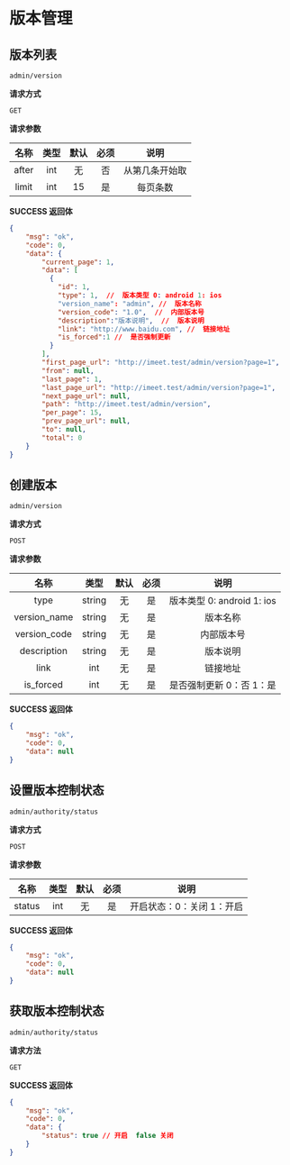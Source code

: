 # 版本管理

## 版本列表

`admin/version`

**请求方式**

`GET`

**请求参数**

|  名称  |  类型  | 默认 | 必须 |         说明         |
| :----: | :----: | :--: | :--: | :------------------: |
| after  |  int   |  无  |  否  |       从第几条开始取      |
| limit  |  int   |  15  |   是 |       每页条数           |

**SUCCESS 返回体**

```json
{
    "msg": "ok",
    "code": 0,
    "data": {
        "current_page": 1,
        "data": [
          {
            "id": 1,
            "type": 1,  //  版本类型 0: android 1: ios
            "version_name": "admin", //  版本名称
            "version_code": "1.0",  //  内部版本号
            "description":"版本说明",  //  版本说明
            "link": "http://www.baidu.com", //  链接地址
            "is_forced":1 //  是否强制更新
          }
        ],
        "first_page_url": "http://imeet.test/admin/version?page=1",
        "from": null,
        "last_page": 1,
        "last_page_url": "http://imeet.test/admin/version?page=1",
        "next_page_url": null,
        "path": "http://imeet.test/admin/version",
        "per_page": 15,
        "prev_page_url": null,
        "to": null,
        "total": 0
    }
}
```


## 创建版本

`admin/version`

**请求方式**

`POST`

**请求参数**

|   名称   |  类型  | 默认 | 必须 |                说明                 |
| :------: | :----: | :--: | :--: | :---------------------------------: |
|   type       | string |  无  |  是  |    版本类型 0: android 1: ios           |
| version_name | string |  无  |  是  |          版本名称                       |
| version_code | string |  无  |  是  |          内部版本号                     |
| description  | string |  无  |  是  |          版本说明                       |
|     link     |   int  |  无  |  是  |          链接地址                       |
|   is_forced  |   int  |  无  |  是  |    是否强制更新 0：否 1：是              |

**SUCCESS 返回体**

```json
{
    "msg": "ok",
    "code": 0,
    "data": null
}
```

## 设置版本控制状态

`admin/authority/status`

**请求方式**

`POST`

**请求参数**

|   名称   |  类型  | 默认 | 必须 |                说明                 |
| :------: | :----: | :--: | :--: | :---------------------------------: |
|   status   | int |  无  |  是  |               开启状态：0：关闭  1：开启                     |

**SUCCESS 返回体**

```json
{
    "msg": "ok",
    "code": 0,
    "data": null
}
```

## 获取版本控制状态

`admin/authority/status`

**请求方法**

`GET`

**SUCCESS 返回体**

```json
{
    "msg": "ok",
    "code": 0,
    "data": {
        "status": true // 开启  false 关闭
    }
}
```